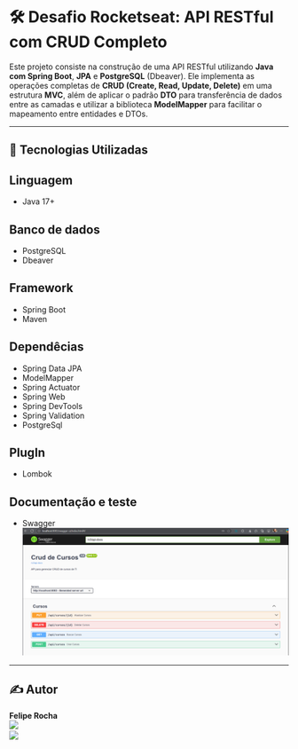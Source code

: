 # 🛠️ Desafio Rocketseat: API RESTful com CRUD Completo

Este projeto consiste na construção de uma API RESTful utilizando **Java com Spring Boot**, **JPA** e **PostgreSQL** (Dbeaver). Ele implementa as operações completas de **CRUD (Create, Read, Update, Delete)**
em uma estrutura **MVC**, além de aplicar o padrão **DTO** para transferência de dados entre as camadas e utilizar a biblioteca **ModelMapper** para facilitar o mapeamento entre entidades e DTOs.

---

## 🚀 Tecnologias Utilizadas

## Linguagem
- Java 17+

## Banco de dados
- PostgreSQL 
- Dbeaver

## Framework
- Spring Boot
- Maven
 
## Dependêcias
- Spring Data JPA
- ModelMapper
- Spring Actuator
- Spring Web
- Spring DevTools
- Spring Validation
- PostgreSql

## PlugIn
  - Lombok

## Documentação e teste
  - Swagger
  ![SWAGGER](image.png)
  

---


  ## ✍️ Autor

<div align="left">

**Felipe Rocha**  
<a href="https://www.linkedin.com/in/fvalboeno/" target="_blank">
  <img src="https://img.shields.io/badge/-LinkedIn-%230077B5?style=for-the-badge&logo=linkedin&logoColor=white" />
</a>  
<a href="mailto:felipevalboeno@gmail.com">
  <img src="https://img.shields.io/badge/-felipevalboeno@gmail.com-blue?style=for-the-badge&logo=gmail&logoColor=white" />
</a>

</div>


